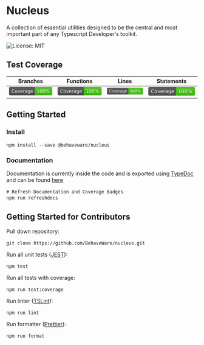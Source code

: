 # Nucleus

A collection of essential utilities designed to be the central and most important part of any Typescript Developer's toolkit.

![License: MIT](https://img.shields.io/badge/License-MIT-green.svg)

## Test Coverage

|Branches|Functions|Lines|Statements|
|---|---|---|---|
|![badge-branches](./coverage/badge-branches.svg)|![badge-functions](./coverage/badge-functions.svg)|![badge-lines](./coverage/badge-lines.svg)|![badge-statements](./coverage/badge-statements.svg)|

## Getting Started

### Install

```shell
npm install --save @behaveware/nucleus
```

### Documentation

Documentation is currently inside the code and is exported using [TypeDoc](https://typedoc.org/) and can be found [here](https://behaveware.github.io/nucleus/)

```shell
# Refresh Documentation and Coverage Badges
npm run refreshdocs
```

## Getting Started for Contributors

Pull down repository:

```shell
git clone https://github.com/BehaveWare/nucleus.git
```

Run all unit tests ([JEST](https://jestjs.io/)):

```shell
npm test
```

Run all tests with coverage:

```shell
npm run test:coverage
```

Run linter ([TSLint](https://palantir.github.io/tslint/)):

```shell
npm run lint
```

Run formatter ([Prettier](https://prettier.io/)):

```shell
npm run format
```
